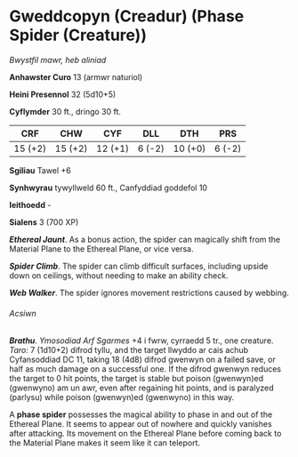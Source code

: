 # Gweddcopyn (Creadur) (Phase Spider (Creature))

*Bwystfil mawr, heb aliniad*

**Anhawster Curo** 13 (armwr naturiol)

**Heini Presennol** 32 (5d10+5)

**Cyflymder** 30 ft., dringo 30 ft.

| CRF     | CHW     | CYF     | DLL    | DTH     | PRS    |
|---------|---------|---------|--------|---------|--------|
| 15 (+2) | 15 (+2) | 12 (+1) | 6 (-2) | 10 (+0) | 6 (-2) |

**Sgiliau** Tawel +6

**Synhwyrau** tywyllweld 60 ft., Canfyddiad goddefol 10

**Ieithoedd** -

**Sialens** 3 (700 XP)

***Ethereal Jaunt***. As a bonus action, the spider can magically shift from the Material Plane to the Ethereal Plane, or vice versa.

***Spider Climb***. The spider can climb difficult surfaces, including upside down on ceilings, without needing to make an ability check.

***Web Walker***. The spider ignores movement restrictions caused by webbing.

###### Acsiwn

***Brathu***. *Ymosodiad Arf Sgarmes* +4 i fwrw, cyrraedd 5 tr., one creature. *Taro:* 7 (1d10+2) difrod tyllu, and the target llwyddo ar cais achub Cyfansoddiad DC 11, taking 18 (4d8) difrod gwenwyn on a failed save, or half as much damage on a successful one. If the difrod gwenwyn reduces the target to 0 hit points, the target is stable but poison (gwenwyn)ed (gwenwyno) am un awr, even after regaining hit points, and is paralyzed (parlysu) while poison (gwenwyn)ed (gwenwyno) in this way.

A **phase spider** possesses the magical ability to phase in and out of the Ethereal Plane. It seems to appear out of nowhere and quickly vanishes after attacking. Its movement on the Ethereal Plane before coming back to the Material Plane makes it seem like it can teleport.